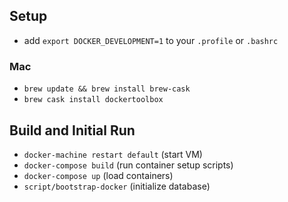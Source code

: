 ## Setup
- add `export DOCKER_DEVELOPMENT=1` to your `.profile` or `.bashrc`

### Mac
- `brew update && brew install brew-cask`
- `brew cask install dockertoolbox`

## Build and Initial Run
- `docker-machine restart default` (start VM)
- `docker-compose build` (run container setup scripts)
- `docker-compose up` (load containers)
- `script/bootstrap-docker` (initialize database)

